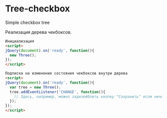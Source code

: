 # Tree-checkbox
Simple checkbox tree

Реализация дерева чекбоксов.

```html
Инициализация
<script>
jQuery(document).on('ready', function(){
  new Three();  
});
</script>

Подписка на изменение состояния чекбоксов внутри дерева
<script>
jQuery(document).on('ready', function(){
  var tree = new Three();  
  tree.addEventListener('CHANGE', function(){
    // Здесь, например, можно задизейблить кнопку "Сохранить" если ничего не выбрано в дереве
  });
});
</script>
```
